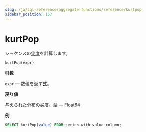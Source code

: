 ```yaml
---
slug: /ja/sql-reference/aggregate-functions/reference/kurtpop
sidebar_position: 157
---
```


# kurtPop

シーケンスの[尖度](https://en.wikipedia.org/wiki/Kurtosis)を計算します。

``` sql
kurtPop(expr)
```

**引数**

`expr` — 数値を返す[式](../../../sql-reference/syntax.md#syntax-expressions)。

**戻り値**

与えられた分布の尖度。型 — [Float64](../../../sql-reference/data-types/float.md)

**例**

``` sql
SELECT kurtPop(value) FROM series_with_value_column;
```
